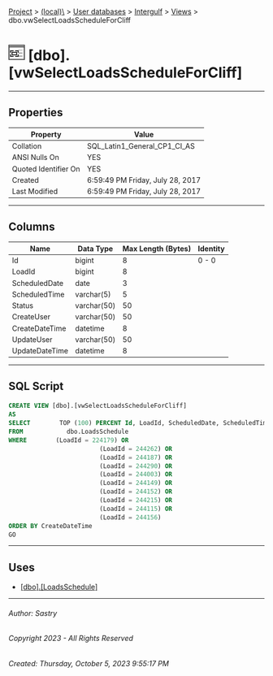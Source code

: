 #### 

[Project](../../../../index.md) > [(local)\\](../../../index.md) > [User databases](../../index.md) > [Intergulf](../index.md) > [Views](Views.md) > dbo.vwSelectLoadsScheduleForCliff

# ![Views](../../../../Images/View32.png) [dbo].[vwSelectLoadsScheduleForCliff]

---

## <a name="#properties"></a>Properties

| Property | Value |
|---|---|
| Collation | SQL_Latin1_General_CP1_CI_AS |
| ANSI Nulls On | YES |
| Quoted Identifier On | YES |
| Created | 6:59:49 PM Friday, July 28, 2017 |
| Last Modified | 6:59:49 PM Friday, July 28, 2017 |


---

## <a name="#columns"></a>Columns

| Name | Data Type | Max Length (Bytes) | Identity |
|---|---|---|---|
| Id | bigint | 8 | 0 - 0 |
| LoadId | bigint | 8 |  |
| ScheduledDate | date | 3 |  |
| ScheduledTime | varchar(5) | 5 |  |
| Status | varchar(50) | 50 |  |
| CreateUser | varchar(50) | 50 |  |
| CreateDateTime | datetime | 8 |  |
| UpdateUser | varchar(50) | 50 |  |
| UpdateDateTime | datetime | 8 |  |


---

## <a name="#sqlscript"></a>SQL Script

```sql
CREATE VIEW [dbo].[vwSelectLoadsScheduleForCliff]
AS
SELECT        TOP (100) PERCENT Id, LoadId, ScheduledDate, ScheduledTime, Status, CreateUser, CreateDateTime, UpdateUser, UpdateDateTime
FROM            dbo.LoadsSchedule
WHERE        (LoadId = 224179) OR
                         (LoadId = 244262) OR
                         (LoadId = 244187) OR
                         (LoadId = 244290) OR
                         (LoadId = 244003) OR
                         (LoadId = 244149) OR
                         (LoadId = 244152) OR
                         (LoadId = 244215) OR
                         (LoadId = 244115) OR
                         (LoadId = 244156)
ORDER BY CreateDateTime
GO

```


---

## <a name="#uses"></a>Uses

* [[dbo].[LoadsSchedule]](../Tables/dbo_LoadsSchedule.md)


---

###### Author:  Sastry

###### Copyright 2023 - All Rights Reserved

###### Created: Thursday, October 5, 2023 9:55:17 PM

